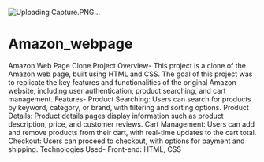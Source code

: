 ![Uploading Capture.PNG…]()
# Amazon_webpage
Amazon Web Page Clone
Project Overview-
This project is a clone of the Amazon web page, built using HTML and CSS. The goal of this project was to replicate the key features and functionalities of the original Amazon website, including user authentication, product searching, and cart management.
Features-
Product Searching: Users can search for products by keyword, category, or brand, with filtering and sorting options.
Product Details: Product details pages display information such as product description, price, and customer reviews.
Cart Management: Users can add and remove products from their cart, with real-time updates to the cart total.
Checkout: Users can proceed to checkout, with options for payment and shipping.
Technologies Used-
Front-end: HTML, CSS
